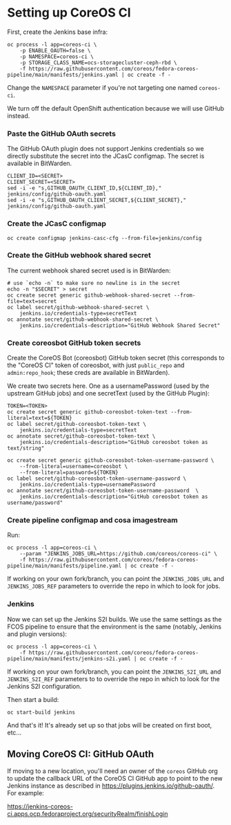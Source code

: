 # Setting up CoreOS CI

First, create the Jenkins base infra:

```
oc process -l app=coreos-ci \
    -p ENABLE_OAUTH=false \
    -p NAMESPACE=coreos-ci \
    -p STORAGE_CLASS_NAME=ocs-storagecluster-ceph-rbd \
    -f https://raw.githubusercontent.com/coreos/fedora-coreos-pipeline/main/manifests/jenkins.yaml | oc create -f -
```

Change the `NAMESPACE` parameter if you're not targeting one
named `coreos-ci`.

We turn off the default OpenShift authentication because we
will use GitHub instead.

### Paste the GitHub OAuth secrets

The GitHub OAuth plugin does not support Jenkins credentials
so we directly substitute the secret into the JCasC
configmap. The secret is available in BitWarden.

```
CLIENT_ID=<SECRET>
CLIENT_SECRET=<SECRET>
sed -i -e "s,GITHUB_OAUTH_CLIENT_ID,${CLIENT_ID}," jenkins/config/github-oauth.yaml
sed -i -e "s,GITHUB_OAUTH_CLIENT_SECRET,${CLIENT_SECRET}," jenkins/config/github-oauth.yaml
```

### Create the JCasC configmap

```
oc create configmap jenkins-casc-cfg --from-file=jenkins/config
```

### Create the GitHub webhook shared secret

The current webhook shared secret used is in BitWarden:

```
# use `echo -n` to make sure no newline is in the secret
echo -n "$SECRET" > secret
oc create secret generic github-webhook-shared-secret --from-file=text=secret
oc label secret/github-webhook-shared-secret \
    jenkins.io/credentials-type=secretText
oc annotate secret/github-webhook-shared-secret \
    jenkins.io/credentials-description="GitHub Webhook Shared Secret"
```

### Create coreosbot GitHub token secrets

Create the CoreOS Bot (coreosbot) GitHub token secret (this
corresponds to the "CoreOS CI" token of coreosbot, with just
`public_repo` and `admin:repo_hook`; these creds are
available in BitWarden).

We create two secrets here. One as a usernamePassword (used by the upstream
GitHub jobs) and one secretText (used by the GitHub Plugin):

```
TOKEN=<TOKEN>
oc create secret generic github-coreosbot-token-text --from-literal=text=${TOKEN}
oc label secret/github-coreosbot-token-text \
    jenkins.io/credentials-type=secretText
oc annotate secret/github-coreosbot-token-text \
    jenkins.io/credentials-description="GitHub coreosbot token as text/string"

oc create secret generic github-coreosbot-token-username-password \
    --from-literal=username=coreosbot \
    --from-literal=password=${TOKEN}
oc label secret/github-coreosbot-token-username-password \
    jenkins.io/credentials-type=usernamePassword
oc annotate secret/github-coreosbot-token-username-password  \
    jenkins.io/credentials-description="GitHub coreosbot token as username/password"
```

### Create pipeline configmap and cosa imagestream

Run:

```
oc process -l app=coreos-ci \
    --param "JENKINS_JOBS_URL=https://github.com/coreos/coreos-ci" \
    -f https://raw.githubusercontent.com/coreos/fedora-coreos-pipeline/main/manifests/pipeline.yaml | oc create -f -
```

If working on your own fork/branch, you can point the
`JENKINS_JOBS_URL` and `JENKINS_JOBS_REF` parameters to
override the repo in which to look for jobs.

### Jenkins

Now we can set up the Jenkins S2I builds. We use the same
settings as the FCOS pipeline to ensure that the environment
is the same (notably, Jenkins and plugin versions):

```
oc process -l app=coreos-ci \
    -f https://raw.githubusercontent.com/coreos/fedora-coreos-pipeline/main/manifests/jenkins-s2i.yaml | oc create -f -
```

If working on your own fork/branch, you can point the
`JENKINS_S2I_URL` and `JENKINS_S2I_REF` parameters to to
override the repo in which to look for the Jenkins S2I
configuration.

Then start a build:

```
oc start-build jenkins
```

And that's it! It's already set up so that jobs will be
created on first boot, etc...

## Moving CoreOS CI: GitHub OAuth

If moving to a new location, you'll need an owner of the
`coreos` GitHub org to update the callback URL of the CoreOS
CI GitHub app to point to the new Jenkins instance as
described in <https://plugins.jenkins.io/github-oauth/>. For
example:

https://jenkins-coreos-ci.apps.ocp.fedoraproject.org/securityRealm/finishLogin
